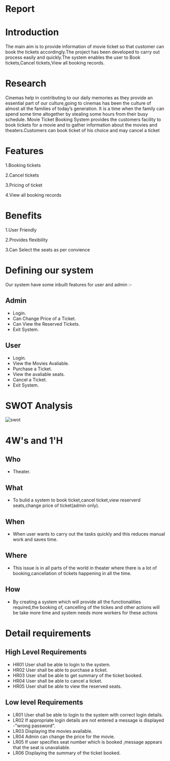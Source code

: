 # Report

# Introduction
The main aim is to provide information of movie ticket so that customer can book the tickets accordingly.The project has been developed to carry out process easily and quickly.The system enables the user to Book tickets,Cancel tickets,View all booking records.

# Research
Cinemas help in contributing to our daily memories as they provide an essential part of our culture,going to cinemas has been the culture of almost all the families of today’s generation. It is a time when the family can spend some time altogether by stealing some hours from their busy schedule. Movie Ticket Booking System provides the customers facility to book tickets for a movie and to gather information about the movies and theaters.Customers can book ticket of his choice and may cancel a ticket


# Features
 1.Booking tickets

 2.Cancel tickets

 3.Pricing of ticket

 4.View all booking records

# Benefits
 1.User Friendly

 2.Provides flexibility

 3.Can Select the seats as per convience

# Defining our system

Our system have some inbuilt features for user and admin :-
 ## Admin 
 * Login.
 * Can Change Price of a Ticket. 
 * Can View the Reserved Tickets. 
 * Exit System. 
 ## User 
 * Login.
 * View the Movies Avaliable. 
 * Purchase a Ticket. 
 * View the avaliable seats. 
 * Cancel a Ticket. 
 * Exit System.

# SWOT Analysis
![swot](https://user-images.githubusercontent.com/46933088/153005667-325c747e-6e16-4547-9adf-2092c59db05f.png)

# 4W's and 1'H
## Who
* Theater.

## What
* To bulid a system to book ticket,cancel ticket,view reserverd seats,change price of ticket(admin only).

## When
* When user wants to carry out the tasks quickly and this reduces manual work and saves time.

## Where
* This issue is in all parts of the world in theater where there is a lot of booking,cancellation of tickets happening in all the time.

## How
* By creating a system which will provide all the functionalities required,the booking of, cancelling of the tickes and other actions will be take more time and system needs more workers for these actions

# Detail requirements

## High Level Requirements

* HR01	User shall be able to login to the system.	
* HR02	User shall be able to purchase a ticket.
* HR03	User shall be able to get summary of the ticket booked.	
* HR04	User shall be able to cancel a ticket.	
* HR05	User shall be able to view the reserved seats.	

## Low level Requirements

* LR01	User shall be able to login to the system with correct login details.	
* LR02	If appropriate login details are not entered a message is displayed -"wrong password".	
* LR03	Displaying the movies available.
* LR04	Admin can change the price for the movie.	
* LR05	If user specifies seat number which is booked ,message appears that the seat is unavaliable.	
* LR06	Displaying the summary of the ticket booked.
